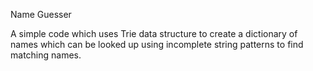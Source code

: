 Name Guesser

A simple code which uses Trie data structure to create a dictionary of names which can be looked up using incomplete string patterns to find matching names.
